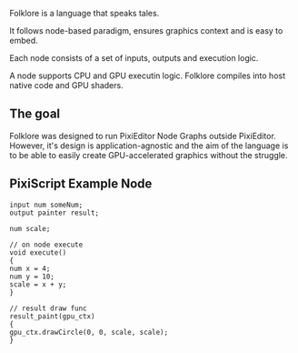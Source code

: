 Folklore is a language that speaks tales.

It follows node-based paradigm, ensures graphics context and is easy to embed.

Each node consists of a set of inputs, outputs and execution logic.

A node supports CPU and GPU executin logic. Folklore compiles into host native code and GPU shaders.

## The goal

Folklore was designed to run PixiEditor Node Graphs outside PixiEditor. 
However, it's design is application-agnostic and the aim of the language is to be able to easily create GPU-accelerated graphics without the struggle.

## PixiScript Example Node

```
input num someNum;
output painter result;

num scale;

// on node execute
void execute()
{
num x = 4;
num y = 10;
scale = x + y;
}

// result draw func
result_paint(gpu_ctx)
{
gpu_ctx.drawCircle(0, 0, scale, scale);
}
```